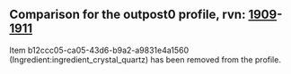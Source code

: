 ## Comparison for the outpost0 profile, rvn: [1909](https://github.com/PRO100KatYT/FortniteProfileRevisions/tree/main/profiles/outpost0/1909%20outpost0.json)-[1911](https://github.com/PRO100KatYT/FortniteProfileRevisions/tree/main/profiles/outpost0/1911%20outpost0.json)

Item b12ccc05-ca05-43d6-b9a2-a9831e4a1560 (Ingredient:ingredient_crystal_quartz) has been removed from the profile.
<br><br>
